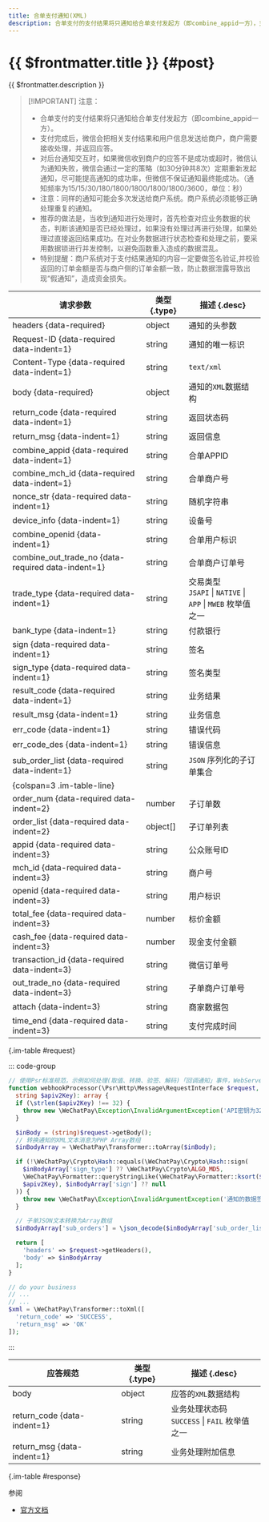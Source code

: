```yaml
---
title: 合单支付通知(XML)
description: 合单支付的支付结果将只通知给合单支付发起方（即combine_appid一方），支付完成后，微信会把相关支付结果和用户信息发送给商户，商户需要接收处理，并返回应答。
---
```


# {{ $frontmatter.title }} {#post}

{{ $frontmatter.description }}

> [!IMPORTANT] 注意：
> - 合单支付的支付结果将只通知给合单支付发起方（即combine_appid一方）。
> - 支付完成后，微信会把相关支付结果和用户信息发送给商户，商户需要接收处理，并返回应答。
> - 对后台通知交互时，如果微信收到商户的应答不是成功或超时，微信认为通知失败，微信会通过一定的策略（如30分钟共8次）定期重新发起通知，尽可能提高通知的成功率，但微信不保证通知最终能成功。（通知频率为15/15/30/180/1800/1800/1800/1800/3600，单位：秒）
> - 注意：同样的通知可能会多次发送给商户系统。商户系统必须能够正确处理重复的通知。
> - 推荐的做法是，当收到通知进行处理时，首先检查对应业务数据的状态，判断该通知是否已经处理过，如果没有处理过再进行处理，如果处理过直接返回结果成功。在对业务数据进行状态检查和处理之前，要采用数据锁进行并发控制，以避免函数重入造成的数据混乱。
> - 特别提醒：商户系统对于支付结果通知的内容一定要做签名验证,并校验返回的订单金额是否与商户侧的订单金额一致，防止数据泄露导致出现“假通知”，造成资金损失。

| 请求参数 | 类型 {.type} | 描述 {.desc}
| -- | -- | --
| headers {data-required} | object | 通知的头参数
| Request-ID {data-required data-indent=1} | string | 通知的唯一标识
| Content-Type {data-required data-indent=1} | string | `text/xml`
| body {data-required} | object | 通知的`XML`数据结构
| return_code {data-required data-indent=1} | string | 返回状态码
| return_msg {data-indent=1} | string | 返回信息
| combine_appid {data-required data-indent=1} | string | 合单APPID
| combine_mch_id {data-required data-indent=1} | string | 合单商户号
| nonce_str {data-required data-indent=1} | string | 随机字符串
| device_info {data-indent=1} | string | 设备号
| combine_openid {data-indent=1} | string | 合单用户标识
| combine_out_trade_no {data-required data-indent=1} | string | 合单商户订单号
| trade_type {data-required data-indent=1} | string | 交易类型<br/>`JSAPI` \| `NATIVE` \| `APP` \| `MWEB` 枚举值之一
| bank_type {data-indent=1} | string | 付款银行
| sign {data-required data-indent=1} | string | 签名
| sign_type {data-required data-indent=1} | string | 签名类型
| result_code {data-required data-indent=1} | string | 业务结果
| result_msg {data-indent=1} | string | 业务信息
| err_code {data-indent=1} | string | 错误代码
| err_code_des {data-indent=1} | string | 错误信息
| sub_order_list {data-required data-indent=1} | string | `JSON` 序列化的子订单集合
| {colspan=3 .im-table-line}
| order_num {data-required data-indent=2} | number | 子订单数
| order_list {data-required data-indent=2} | object[] | 子订单列表
| appid {data-required data-indent=3} | string | 公众账号ID
| mch_id {data-required data-indent=3} | string | 商户号
| openid {data-required data-indent=3} | string | 用户标识
| total_fee {data-required data-indent=3} | number | 标价金额
| cash_fee {data-required data-indent=3} | number | 现金支付金额
| transaction_id {data-required data-indent=3} | string | 微信订单号
| out_trade_no {data-required data-indent=3} | string | 子单商户订单号
| attach {data-indent=3} | string | 商家数据包
| time_end {data-required data-indent=3} | string | 支付完成时间

{.im-table #request}

::: code-group

```php [处理程序]
// 使用Psr标准规范，示例如何处理(取值、转换、验签、解码)「回调通知」事件，WebServer不同，用法略有差异，供参考实现。
function webhookProcessor(\Psr\Http\Message\RequestInterface $request,
  string $apiv2Key): array {
  if (\strlen($apiv2Key) !== 32) {
    throw new \WeChatPay\Exception\InvalidArgumentException('API密钥为32字节，长度不对');
  }

  $inBody = (string)$request->getBody();
  // 转换通知的XML文本消息为PHP Array数组
  $inBodyArray = \WeChatPay\Transformer::toArray($inBody);

  if (!\WeChatPay\Crypto\Hash::equals(\WeChatPay\Crypto\Hash::sign(
    $inBodyArray['sign_type'] ?? \WeChatPay\Crypto\ALGO_MD5,
    \WeChatPay\Formatter::queryStringLike(\WeChatPay\Formatter::ksort($inBodyArray)),
    $apiv2Key), $inBodyArray['sign'] ?? null
  )) {
    throw new \WeChatPay\Exception\InvalidArgumentException('通知的数据签名校验未通过');
  }

  // 子单JSON文本转换为Array数组
  $inBodyArray['sub_orders'] = \json_decode($inBodyArray['sub_order_list'], true);

  return [
    'headers' => $request->getHeaders(),
    'body' => $inBodyArray
  ];
}

// do your business
// ...
// ...
$xml = \WeChatPay\Transformer::toXml([
  'return_code' => 'SUCCESS',
  'return_msg' => 'OK'
]);
```

:::

| 应答规范 | 类型 {.type} | 描述 {.desc}
| --- | --- | ---
| body | object | 应答的`XML`数据结构
| return_code {data-indent=1} | string | 业务处理状态码<br/>`SUCCESS` \| `FAIL` 枚举值之一
| return_msg {data-indent=1} | string | 业务处理附加信息

{.im-table #response}

参阅
- [官方文档](https://pay.weixin.qq.com/wiki/doc/api/combine.php?chapter=24_4&index=5)
